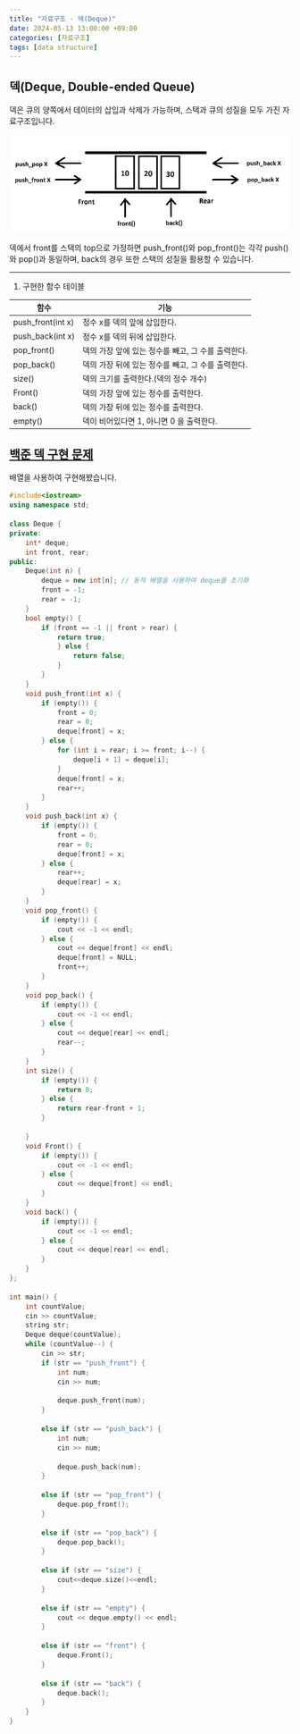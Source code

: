 ```yaml
---
title: "자료구조 - 덱(Deque)"
date: 2024-05-13 13:00:00 +09:00
categories: [자료구조]
tags: [data structure]
---
```


## **덱(Deque, Double-ended Queue)**    
덱은 큐의 양쪽에서 데이터의 삽입과 삭제가 가능하며, 스택과 큐의 성질을 모두 가진 자료구조입니다.  

<img src = "assets\img\Deque.png" alt = "덱">  


덱에서 front를 스택의 top으로 가정하면 push_front()와 pop_front()는 각각 push()와 pop()과 동일하며, back의 경우 또한 스택의 성질을 활용할 수 있습니다.

---
1) 구현한 함수 테이블  

| 함수  | 기능 |
| ------------- | ------------- |
| push_front(int x)  | 정수 x를 덱의 앞에 삽입한다.|
| push_back(int x) | 정수 x를 덱의 뒤에 삽입한다. |
| pop_front() | 덱의 가장 앞에 있는 정수를 빼고, 그 수를 출력한다.|
| pop_back()   | 덱의 가장 뒤에 있는 정수를 빼고, 그 수를 출력한다. |
| size()   | 덱의 크기를 출력한다.(덱의 정수 개수) |
| Front()   | 덱의 가장 앞에 있는 정수를 출력한다. |
| back()   | 덱의 가장 뒤에 있는 정수를 출력한다. |
| empty()   | 덱이 비어있다면 1, 아니면 0 을 출력한다. |


## [백준 덱 구현 문제](https://www.acmicpc.net/problem/10866)
배열을 사용하여 구현해봤습니다. 

``` c++
#include<iostream>
using namespace std;

class Deque {
private:
    int* deque;
    int front, rear;
public:
    Deque(int n) {
        deque = new int[n]; // 동적 배열을 사용하여 deque를 초기화
        front = -1;
        rear = -1;
    }
    bool empty() {
        if (front == -1 || front > rear) { 
            return true; 
            } else { 
                return false; 
            }
        }
    }
    void push_front(int x) {
        if (empty()) {
            front = 0;
            rear = 0;
            deque[front] = x;
        } else {
            for (int i = rear; i >= front; i--) {
                deque[i + 1] = deque[i];
            }
            deque[front] = x;
            rear++;
        }
    }
    void push_back(int x) {
        if (empty()) {
            front = 0;
            rear = 0;
            deque[front] = x;
        } else {
            rear++;
            deque[rear] = x;
        }
    }
    void pop_front() {
        if (empty()) {
            cout << -1 << endl;
        } else {
            cout << deque[front] << endl;
            deque[front] = NULL;
            front++;
        }
    }
    void pop_back() {
        if (empty()) {
            cout << -1 << endl;
        } else {
            cout << deque[rear] << endl;
            rear--;
        }
    }
    int size() {
        if (empty()) {
            return 0;
        } else {
            return rear-front + 1;
        }

    }
    void Front() {
        if (empty()) {
            cout << -1 << endl;
        } else {
            cout << deque[front] << endl;
        }
    }
    void back() {
        if (empty()) {
            cout << -1 << endl;
        } else {
            cout << deque[rear] << endl;
        }
    }
};

int main() {
    int countValue;
    cin >> countValue;
    string str;
    Deque deque(countValue);
    while (countValue--) {
        cin >> str;
        if (str == "push_front") {
            int num;
            cin >> num;

            deque.push_front(num);
        }

        else if (str == "push_back") {
            int num;
            cin >> num;

            deque.push_back(num);
        }

        else if (str == "pop_front") {
            deque.pop_front();
        }

        else if (str == "pop_back") {
            deque.pop_back();
        }

        else if (str == "size") {
            cout<<deque.size()<<endl;
        }

        else if (str == "empty") {
            cout << deque.empty() << endl;
        }

        else if (str == "front") {
            deque.Front();
        }

        else if (str == "back") {
            deque.back();
        }
    }
}
```




